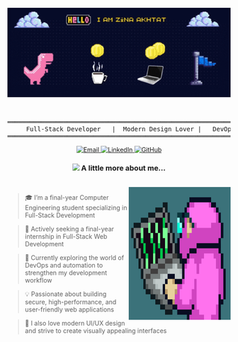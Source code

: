 <p align="center">
  <img src="assets/banner.gif" alt="Pixel art banner" width="900"/>
</p>

<br/>
<div align="center">
<pre>
══════════════════════════════════════════════════════════════════════════════════════
     Full-Stack Developer   |  Modern Design Lover |   DevOps & Automation Explorer
══════════════════════════════════════════════════════════════════════════════════════
</pre>
  <p>
    <a href="mailto:zainaakhtat@gmail.com">
      <img src="https://img.shields.io/badge/Gmail-EA4335?style=for-the-badge&logo=gmail&logoColor=white&logoWidth=30" alt="Email" />
    </a>
    <a href="https://www.linkedin.com/in/zina4a84b0/">
      <img src="https://img.shields.io/badge/LinkedIn-0A66C2?style=for-the-badge&logo=linkedin&logoColor=white&logoWidth=30" alt="LinkedIn" />
    </a>
    <a href="https://github.com/zinaakhtat">
      <img src="https://img.shields.io/badge/GitHub-181717?style=for-the-badge&logo=github&logoColor=white&logoWidth=30" alt="GitHub" />
    </a>
  </p>
</div>



<h3 align="center">
  <img src="https://media.giphy.com/media/VgCDAzcKvsR6OM0uWg/giphy.gif" width="50">
  A little more about me...
</h3>
<br/>

<img align="right" src="assets\coder1.gif" width="230" height="300">

> 🎓 I’m a final-year Computer Engineering student specializing in Full-Stack Development

> 🎯 Actively seeking a final-year internship in Full-Stack Web Development

> 🌱 Currently exploring the world of DevOps and automation to strengthen my development workflow

> 💡 Passionate about building secure, high-performance, and user-friendly web applications

> 🎨 I also love modern UI/UX design and strive to create visually appealing interfaces

